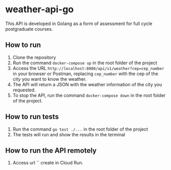 # weather-api-go
This API is developed in Golang as a form of assessment for full cycle postgraduate courses.

## How to run

1) Clone the repository
2) Run the command `docker-compose up` in the root folder of the project
3) Access the URL `http://localhost:8080/api/v1/weather?cep=cep_number` in your browser or Postman, replacing `cep_number` with the cep of the city you want to know the weather.
4) The API will return a JSON with the weather information of the city you requested.
5) To stop the API, run the command `docker-compose down` in the root folder of the project.

## How to run tests

1) Run the command `go test ./...` in the root folder of the project
2) The tests will run and show the results in the terminal

## How to run the API remotely

1) Access url `` create in Cloud Run.